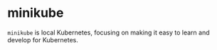 # minikube

`minikube` is local Kubernetes, focusing on making it easy to learn and develop for Kubernetes.